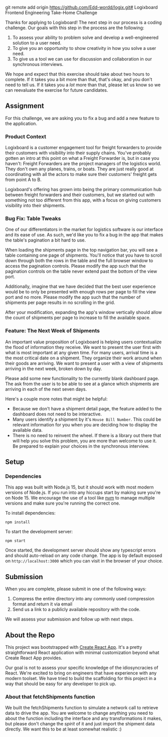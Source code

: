 git remote add origin https://github.com/Edd-wordd/logix.git# Logixboard Frontend Engineering Take-Home Challenge

Thanks for applying to Logixboard! The next step in our process is a coding challenge. Our goals
with this step in the process are the following:

1. To assess your ability to problem solve and develop a well-engineered solution to a user need.
1. To give you an opportunity to show creativity in how you solve a user need.
1. To give us a tool we can use for discussion and collaboration in our synchronous interviews.

We hope and expect that this exercise should take about two hours to complete. If it takes you a
bit more than that, that's okay, and you don't need to tell us. If it takes you a _lot_ more than
that, please let us know so we can reevaluate the exercise for future candidates.

## Assignment

For this challenge, we are asking you to fix a bug and add a new feature to the application.

### Product Context

Logixboard is a customer engagement tool for freight forwarders to provide their customers with
visibility into their supply chains. You've probably gotten an intro at this point on what a
Freight Forwarder is, but in case you haven't: Freight Forwarders are the project managers of the
logistics world. They don't own any planes, trains, or boats. They are just really good at
coordinating with all the actors to make sure their customers' freight gets from point A to B.

Logixboard's offering has grown into being the primary communication hub between freight
forwarders and their customers, but we started out with something not too different from this
app, with a focus on giving customers visibility into their shipments.

### Bug Fix: Table Tweaks

One of our differentiators in the market for logistics software is our interface and its ease of
use. As such, we'd like you to fix a bug in the app that makes the table's pagination a bit hard
to use.

When loading the shipments page in the top navigation bar, you will see a table containing one page
of shipments. You'll notice that you have to scroll down through both the rows in the table and
the full browser window to access the pagination controls. Please modify the app such that the
pagination controls on the table never extend past the bottom of the view port.

Additionally, imagine that we have decided that the best user experience would be to only be
presented with enough rows per page to fill the view port and no more. Please modify the app
such that the number of shipments per page results in no scrolling in the grid.

After your modification, expanding the app's window vertically should allow the count of shipments
per page to increase to fill the available space.

### Feature: The Next Week of Shipments

An important value proposition of Logixboard is helping users contextualize the flood of
information they receive. We want to present the user first with what is most important at any
given time. For many users, arrival time is a the most critical date on a shipment. They
organize their work around when their goods are arriving. We want to present a user with a view
of shipments arriving in the next week, broken down by day.

Please add some new functionality to the currently blank dashboard page. The ask from the user is
to be able to see at a glance which shipments are arriving in each of the next seven days.

Here's a couple more notes that might be helpful:

- Because we don't have a shipment detail page, the feature added to the dashboard does not
    need to be interactive.
- Many users identify a shipment by it's `House Bill Number`. This could be relevant information
    for you when you are deciding how to display the available data.
- There is no need to reinvent the wheel. If there is a library out there that will help you solve
    this problem, you are more than welcome to use it. Be prepared to explain your choices in the
    synchronous interview.

## Setup

### Dependencies

This app was built with Node.js 15, but it should work with most modern versions of Node.js. If
you run into any hiccups start by making sure you're on Node 15. We encourage the use of a tool
like [nvm](https://github.com/nvm-sh/nvm#installing-and-updating) to manage multiple versions and
make sure you're running the correct one.

To install dependencies:
```
npm install
```

To start the development server:
```
npm start
```

Once started, the development server should show any typescript errors and should auto-reload on
any code change. The app is by default exposed on `http://localhost:3000` which you can visit in
the browser of your choice.

## Submission

When you are complete, please submit in one of the following ways:

1. Compress the entire directory into any commonly used compression format and return it via
    email
2. Send us a link to a publicly available repository with the code.

We will assess your submission and follow up with next steps.

## About the Repo

This project was bootstrapped with
[Create React App](https://github.com/facebook/create-react-app). It's a pretty straightforward
React application with minimal customization beyond what Create React App provides.

Our goal is not to assess your specific knowledge of the idiosyncracies of React. We're excited
to bring on engineers that have experience with any modern toolset. We have tried to build the
scaffolding for this project in a way that should be easy for any developer to pick up.

### About that fetchShipments function
We built the fetchShipments function to simulate a network call to retrieve data to drive the app. You
are welcome to change anything you need to about the function including the interface and any
transformations it makes, but please don't change the _spirit_ of it and just import the shipment
data directly. We want this to be at least somewhat realistic :)
